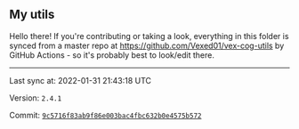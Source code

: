 ## My utils

Hello there! If you're contributing or taking a look, everything in this folder
is synced from a master repo at https://github.com/Vexed01/vex-cog-utils by GitHub Actions -
so it's probably best to look/edit there.

---

Last sync at: 2022-01-31 21:43:18 UTC

Version: `2.4.1`

Commit: [`9c5716f83ab9f86e003bac4fbc632b0e4575b572`](https://github.com/Vexed01/vex-cog-utils/commit/9c5716f83ab9f86e003bac4fbc632b0e4575b572)

